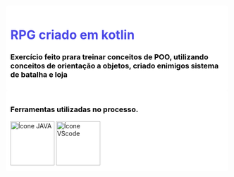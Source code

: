 
<div style="background-color: #ffffff; padding: 10px; border-radius: 5px;">
    <h1 style="color:rgb(76, 73, 231);"> RPG criado em kotlin </h1>
     <h3 style="color: #000000;">Exercício feito prara treinar conceitos de POO, utilizando conceitos de orientação a objetos, criado enimigos sistema de batalha e loja </h3>
  
</div>
<div style="background-color: #ffffff; padding: 10px; border-radius: 5px;">
    <h3 style="color: #000000;">Ferramentas utilizadas no processo.</h3>
    <img src="https://img.icons8.com/?size=100&id=61466&format=png&color=000000" alt="Ícone JAVA" style="width: 100px; height: auto;">
    <img src="https://img.icons8.com/?size=100&id=bGD8ChgdMIJV&format=png&color=000000" alt="Ícone VScode" style="width: 100px; height: auto;">
   
</div>
